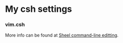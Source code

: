 # My csh settings

### vim.csh
More info can be found at [Sheel command-line editting](https://docstore.mik.ua/orelly/unix3/upt/ch30_14.html).

